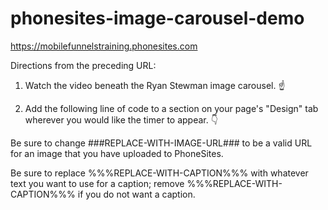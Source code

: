 # phonesites-image-carousel-demo

https://mobilefunnelstraining.phonesites.com

Directions from the preceding URL:
1) Watch the video beneath the Ryan Stewman image carousel. ☝️

2) Add the following line of code to a section on your page's "Design" tab wherever you would like the timer to appear. 👇

Be sure to change ###REPLACE-WITH-IMAGE-URL### to be a valid URL for an image that you have uploaded to PhoneSites.

Be sure to replace %%%REPLACE-WITH-CAPTION%%% with whatever text you want to use for a caption; remove %%%REPLACE-WITH-CAPTION%%% if you do not want a caption.
